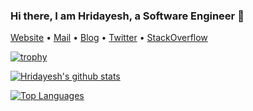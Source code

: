 ### Hi there, I am Hridayesh, a Software Engineer 👋
 [Website](https://hridayeshsharma.com/) •
 [Mail](mailto:dev.hridayesh@gmail.com) •
 [Blog](https://dev.to/vyasriday) •
 [Twitter](https://twitter.com/vyasriday) •
 [StackOverflow](https://stackoverflow.com/users/6235787/vyasriday?tab=profile) 

[![trophy](https://github-profile-trophy.vercel.app/?username=vyasriday&theme=onedark)](https://github.com/ryo-ma/github-profile-trophy)



[![Hridayesh's github stats](https://github-readme-stats.vercel.app/api?username=vyasriday&count_private=true&show_icons=true&bg_color=#000&theme=cobalt)](https://github.com/anuraghazra/github-readme-stats)

[![Top Languages](https://github-readme-stats.vercel.app/api/top-langs/?username=vyasriday)](https://github.com/anuraghazra/github-readme-stats)
